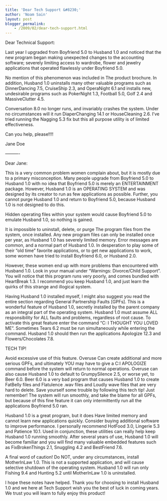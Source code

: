 ```yaml
---
title: 'Dear Tech Support &#8230;'
author: 'Noam Sain'
layout: post
blogger_permalink:
    - /2009/02/dear-tech-support.html
---
```


Dear Technical Support:

Last year I upgraded from Boyfriend 5.0 to Husband 1.0 and noticed that the new program began making unexpected changes to the accounting software; severely limiting access to wardrobe, flower and jewelry applications that operated flawlessly under Boyfriend 5.0.  
  
No mention of this phenomenon was included in The product brochure. In addition, Husband 1.0 uninstalls many other valuable programs such as DinnerDancing 7.5, CruiseShip 2.3, and OperaNight 6.1 and installs new, undesirable programs such as PokerNight 1.3, Football 5.0, Golf 2.4 and MassiveClutter 4.5.

Conversation 8.0 no longer runs, and invariably crashes the system. Under no circumstances will it run DiaperChanging 14.1 or HouseCleaning 2.6. I’ve tried running the Nagging 5.3 fix but this all purpose utility is of limited effectiveness.

Can you help, please!!!!

Jane Doe

———-

Dear Jane:

This is a very common problem women complain about, but it is mostly due to a primary misconception. Many people upgrade from Boyfriend 5.0 to Husband 1.0 with no idea that Boyfriend 5.0 is merely an ENTERTAINMENT package. However, Husband 1.0 is an OPERATING SYSTEM and was designed by its creator to run as few applications as possible. Further, you cannot purge Husband 1.0 and return to Boyfriend 5.0, because Husband 1.0 is not designed to do this.

Hidden operating files within your system would cause Boyfriend 5.0 to emulate Husband 1.0, so nothing is gained.

It is impossible to uninstall, delete, or purge The program files from the system, once installed. Any new program files can only be installed once per year, as Husband 1.0 has severely limited memory. Error messages are common, and a normal part of Husband 1.0. In desperation to play some of their “old time” favorite applications, or to get new applications to work, some women have tried to install Boyfriend 6.0, or Husband 2.0.

However, these women end up with more problems than encountered with Husband 1.0. Look in your manual under “Warnings: Divorce/Child Support”. You will notice that this program runs very poorly, and comes bundled with HeartBreak 1.3. I recommend you keep Husband 1.0, and just learn the quirks of this strange and illogical system.

Having Husband 1.0 installed myself, I might also suggest you read the entire section regarding General Partnership Faults \[GPFs\]. This is a wonderful feature of Husband 1.0, secretly installed by the parent company as an integral part of the operating system. Husband 1.0 must assume ALL responsibility for ALL faults and problems, regardless of root cause. To activate this great feature enter the command “C: I THOUGHT YOU LOVED ME”. Sometimes Tears 6.2 must be run simultaneously while entering the command. Husband 1.0 should then run the applications Apologize 12.3 and Flowers/Chocolates 7.8.

TECH TIP!

Avoid excessive use of this feature. Overuse Can create additional and more serious GPFs, and ultimately YOU may have to give a C:I APOLOGIZE command before the system will return to normal operations. Overuse can also cause Husband 1.0 to default to GrumpySilence 2.5, or worse yet, to Beer 6.0. Beer 6.0 is a very bad program that causes Husband 1.0 to create FatBelly files and Flatulence .wav files and Loudly wave files that are very hard to delete. Save yourself some trouble by following this tech tip! Just remember! The system will run smoothly, and take the blame for all GPFs, but because of this fine feature it can only intermittently run all the applications Boyfriend 5.0 ran.

Husband 1.0 is a great program, but it does Have limited memory and cannot learn new applications quickly. Consider buying additional software to improve performance. I personally recommend HotFood 3.0, Lingerie 5.3 and Patience 10.1. Used in conjunction, these utilities can really help keep Husband 1.0 running smoothly. After several years of use, Husband 1.0 will become familiar and you will find many valuable embedded features such as FixBrokenThings 2.1, Snuggling 4.2 and BestFriend 7.6.

A final word of caution! Do NOT, under any circumstances, install MotherInLaw 1.0. This is not a supported application, and will cause selective shutdown of the operating system. Husband 1.0 will run only Fishing 9.4 and Hunting 5.2 until MotherInLaw 1.0 is uninstalled.

I hope these notes have helped. Thank you for choosing to install Husband 1.0 and we here at Tech Support wish you the best of luck in coming years. We trust you will learn to fully enjoy this product!